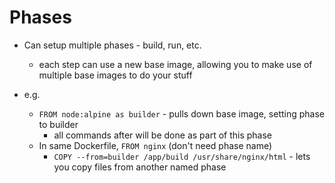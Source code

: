 # Phases

* Can setup multiple phases - build, run, etc.
  - each step can use a new base image, allowing you to make use of multiple base images to do your stuff

* e.g.
  - `FROM node:alpine as builder` - pulls down base image, setting phase to builder
    - all commands after will be done as part of this phase
  - In same Dockerfile, `FROM nginx` (don't need phase name)
    - `COPY --from=builder /app/build /usr/share/nginx/html` - lets you copy files from another named phase
